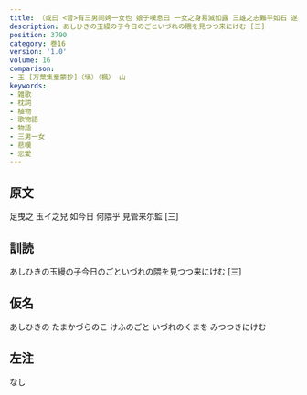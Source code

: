 ```yaml
---
title: （或曰 <昔>有三男同娉一女也 娘子嘆息曰 一女之身易滅如露 三雄之志難平如石 遂乃彷徨池上沈没水底 於時其壮士等不勝哀頽之至 各陳所心作歌三首 [娘子字曰<イ>兒也]）
description: あしひきの玉縵の子今日のごといづれの隈を見つつ来にけむ [三]
position: 3790
category: 巻16
version: '1.0'
volume: 16
comparison:
- 玉 [万葉集童蒙抄]（塙）（楓） 山
keywords:
- 雑歌
- 枕詞
- 植物
- 歌物語
- 物語
- 三男一女
- 悲嘆
- 恋愛
---
```


## 原文

足曳之 玉イ之兒 如今日 何隈乎 見管来尓監 [三]

## 訓読

あしひきの玉縵の子今日のごといづれの隈を見つつ来にけむ [三]

## 仮名

あしひきの たまかづらのこ けふのごと いづれのくまを みつつきにけむ

## 左注

なし
